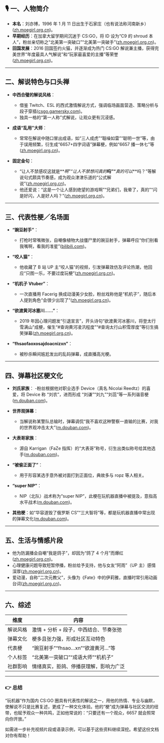 ## 🎙️ 一、人物简介

- **本名**：刘亦博，1996 年 1 月 11 日出生于石家庄（也有说法称河南新乡）([zh.moegirl.org.cn][1])。
- **早期经历**：在加拿大留学期间沉迷于 CS:GO，将 ID 设为“C9 的 shroud 本人”，粉丝亲切称之“北美第一突破口”“北美第一突破手”([zh.moegirl.org.cn][1])。
- **回国发展**：2016 回国签约火猫，并逐渐成为热门 CS:GO 解说兼主播，获得完美世界“年度最具人气解说”和“玩家最喜爱的主播”等荣誉([zh.moegirl.org.cn][1])。

---

## 二、解说特色与口头禅

- **中西合璧的解说风格**：

    - 借鉴 Twitch、ESL 的西式激情解说方式，强调临场画面营造、策略分析与段子穿插([csgo.gamersky.com][2])。
    - 独具一格的“第一人称”式解说，让观众更有沉浸感。

- **成语“乱用”大师**：

    - 常常在解说中随口冒出成语，如“三人成虎”“聒噪如雷”“聪明一世”等，由于误用频繁，衍生成“6657+四字词语”弹幕梗，例如“6657 播一休七”等([zh.moegirl.org.cn][1])。

- **固定金句**：

    - “让人不禁感叹这就是**_啊”“让人不禁想问真的_**吗”“**_真的可以_**吗？”等解说句式颇具节奏感，成为观众津津乐道的“公式解说”([zh.moegirl.org.cn][1])。
    - 他还爱说：“这是一个让人感到绝望的游戏啊”“兄弟们，我晕了，真的”“闪是好闪，人是好人吗？”([zh.moegirl.org.cn][1])。

---

## 三、代表性梗／名场面

- **“豌豆射手”**：

    - 打枪时常嘴微张，自嘲像植物大战僵尸里的豌豆射手，弹幕呼应“你们别看我嘴啊，看我的准星”([bilibili.com][3])。

- **“咬人猫”**：

    - 他收藏了 B 站 UP 主“咬人猫”的视频，引发弹幕效仿及评论热潮，他回应“只图一乐，不要过度玩梗”([zh.moegirl.org.cn][1])。

- **“机机子 Vtuber”**：

    - 一次直播用 Facerig 换成动漫美少女脸，粉丝戏称他是“机机子”，随后本人提到角色“会很少出现了”([zh.moegirl.org.cn][1])。

- **“欲渡黄河冰塞川……”**：

    - 2019 年因心理问题发“引退宣言”，开头诗句“欲渡黄河冰塞川，将登太行雪满山”成梗，催生“#查询黄河凌汛程度”“#查询太行山积雪厚度”等衍生搞笑弹幕([zh.moegirl.org.cn][1])。

- **“fhsaofaoxosajdoacnizxn”**：

    - 被秒杀瞬间尴尬发出的乱码弹幕，成直播高光梗。

---

## 四、弹幕社区梗文化

- **刘氏家族**： -粉丝根据他对职业选手 Device（真名 Nicolai Reedtz）的喜爱，将 Device 称 “刘农”，进而形成 “刘谦”“刘九”“刘蕊”等一系列谐音梗([m.douban.com][4])。

- **世界观弹幕**：

    - 当解说称某警队总输时，弹幕调侃“我不喜欢这种警察一直输的比赛，对我的世界观冲击太大”([m.douban.com][4])。

- **大表哥家族**：

    - 源自 Karrigan（FaZe 指挥）的“大表哥”称号，衍生出类似称号给其他选手([m.douban.com][4])。

- **“被偷正面了”**：

    - 用于形容某选手意外被对面打到正面位，典故多与 ropz 等人相关。

- **“super NIP”**：

    - NIP（北队）战术称为“super NIP”，此梗在玩机器直播中被提及，意指高水平战术([m.douban.com][4])。

- **其他梗**：如“华容道毁了俄罗斯 CS”“三大智将”等，都是玩机器直播中常出现的弹幕文化([m.douban.com][4])。

---

## 五、生活与情感片段

- 他为防漏播会自嘲“我是鸽子”，却因为“鸽了 4 个月”而爆红([zh.moegirl.org.cn][1])。
- 心理健康问题导致短暂停播，粉丝给予支持，他与女友“阿雨”（UP 主）感情深厚([zh.moegirl.org.cn][1])。
- 爱动漫，自称“二次元教父”，头像为《Fate》中的伊莉雅，直播时常引用动画台词([zh.moegirl.org.cn][1])。

---

## 六、综述

| 维度     | 内容                                   |
| -------- | -------------------------------------- |
| 解说风格 | 激情 + 分析 + 段子，中西结合、节奏张弛 |
| 弹幕文化 | 梗多且张力强，形成社区互动特色         |
| 代表梗   | “豌豆射手”“fhsao…xn”“欲渡黄河…”等      |
| 个人标签 | “北美第一突破口”“成语大师”“机机子”     |
| 社群影响 | 情绪真实，拒鸽、停播获理解，影响力广泛 |

---

### 👉 总结

“玩机器”作为国内 CS\:GO 圈具有代表性的解说之一，用他的热情、专业与幽默，使解说不只是比赛复述，更成了一种文化体验。他的“梗”成为弹幕与社区交流的纽带，也赋予观众一种共鸣，正如他常说的：“只要还有一个观众，6657 就会照常向你开放。”

如需进一步补充视频片段或语录示例，可以基于这些资料继续深挖。希望这份文档对你有帮助！

[1]: https://zh.moegirl.org.cn/zh-hans/%E7%8E%A9%E6%9C%BA%E5%99%A8Machine?utm_source=chatgpt.com "玩机器Machine - 萌娘百科万物皆可萌的百科全书"
[2]: https://csgo.gamersky.com/201611/830029.shtml?utm_source=chatgpt.com "B5明星主播玩机器专访解说应该遵循观众喜好 - CSGO下载- 游民星空"
[3]: https://www.bilibili.com/read/cv19888527/?utm_source=chatgpt.com "玩机器Machine - 哔哩哔哩"
[4]: https://m.douban.com/group/topic/314888849/?utm_source=chatgpt.com "cs梗指南（其实是记录一下自己觉得好玩的梗）不管看不看cs都可以 ..."
